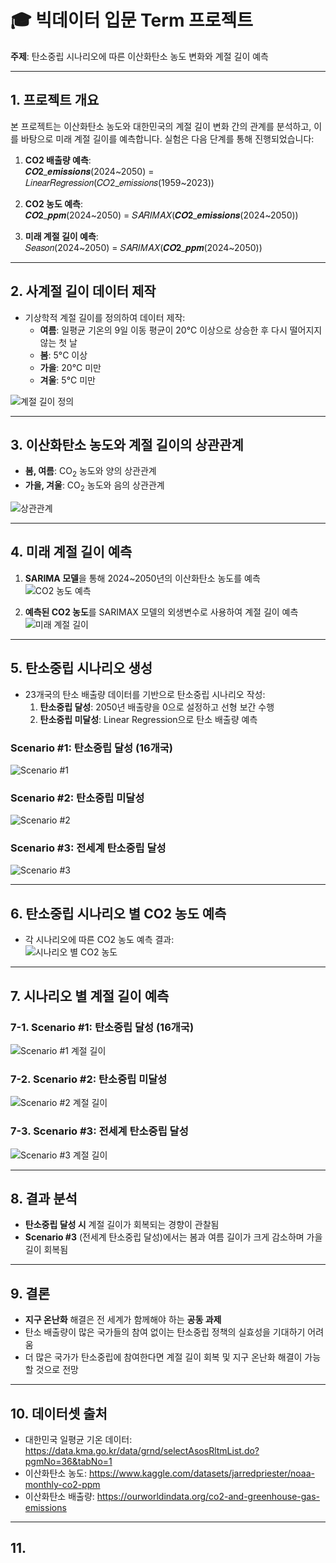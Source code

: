 # 🎓 빅데이터 입문 Term 프로젝트

**주제**: 탄소중립 시나리오에 따른 이산화탄소 농도 변화와 계절 길이 예측

---

## 1. 프로젝트 개요

본 프로젝트는 이산화탄소 농도와 대한민국의 계절 길이 변화 간의 관계를 분석하고, 이를 바탕으로 미래 계절 길이를 예측합니다. 실험은 다음 단계를 통해 진행되었습니다:

1. **CO2 배출량 예측**:  
   𝑪𝑶𝟐\_𝒆𝒎𝒊𝒔𝒔𝒊𝒐𝒏𝒔(2024~2050) = 𝐿𝑖𝑛𝑒𝑎𝑟𝑅𝑒𝑔𝑟𝑒𝑠𝑠𝑖𝑜𝑛(𝐶𝑂2\_𝑒𝑚𝑖𝑠𝑠𝑖𝑜𝑛𝑠(1959~2023))

2. **CO2 농도 예측**:  
   𝑪𝑶𝟐\_𝒑𝒑𝒎(2024~2050) = 𝑆𝐴𝑅𝐼𝑀𝐴𝑋(𝑪𝑶𝟐\_𝒆𝒎𝒊𝒔𝒔𝒊𝒐𝒏𝒔(2024~2050))

3. **미래 계절 길이 예측**:  
   𝑆𝑒𝑎𝑠𝑜𝑛(2024~2050) = 𝑆𝐴𝑅𝐼𝑀𝐴𝑋(𝑪𝑶𝟐\_𝒑𝒑𝒎(2024~2050))

---

## 2. 사계절 길이 데이터 제작

- 기상학적 계절 길이를 정의하여 데이터 제작:
  - **여름**: 일평균 기온의 9일 이동 평균이 20°C 이상으로 상승한 후 다시 떨어지지 않는 첫 날
  - **봄**: 5°C 이상
  - **가을**: 20°C 미만
  - **겨울**: 5°C 미만

![계절 길이 정의](./img/season.png)

---

## 3. 이산화탄소 농도와 계절 길이의 상관관계

- **봄, 여름**: CO<sub>2</sub> 농도와 양의 상관관계
- **가을, 겨울**: CO<sub>2</sub> 농도와 음의 상관관계

![상관관계](./img/corr_season_co2.png)

---

## 4. 미래 계절 길이 예측

1. **SARIMA 모델**을 통해 2024~2050년의 이산화탄소 농도를 예측  
   ![CO2 농도 예측](./img/co2_pred.png)

2. **예측된 CO2 농도**를 SARIMAX 모델의 외생변수로 사용하여 계절 길이 예측  
   ![미래 계절 길이](./img/season_pred.png)

---

## 5. 탄소중립 시나리오 생성

- 23개국의 탄소 배출량 데이터를 기반으로 탄소중립 시나리오 작성:
  1. **탄소중립 달성**: 2050년 배출량을 0으로 설정하고 선형 보간 수행
  2. **탄소중립 미달성**: Linear Regression으로 탄소 배출량 예측

### Scenario #1: 탄소중립 달성 (16개국)

![Scenario #1](./img/scenario_1.png)

### Scenario #2: 탄소중립 미달성

![Scenario #2](./img/scenario_2.png)

### Scenario #3: 전세계 탄소중립 달성

![Scenario #3](./img/scenario_3.png)

---

## 6. 탄소중립 시나리오 별 CO2 농도 예측

- 각 시나리오에 따른 CO2 농도 예측 결과:  
  ![시나리오 별 CO2 농도](./img/scenario_co2_ppm.png)

---

## 7. 시나리오 별 계절 길이 예측

### 7-1. Scenario #1: 탄소중립 달성 (16개국)

![Scenario #1 계절 길이](./img/scenario_season_1.png)

### 7-2. Scenario #2: 탄소중립 미달성

![Scenario #2 계절 길이](./img/scenario_season_2.png)

### 7-3. Scenario #3: 전세계 탄소중립 달성

![Scenario #3 계절 길이](./img/scenario_season_3.png)

---

## 8. 결과 분석

- **탄소중립 달성 시** 계절 길이가 회복되는 경향이 관찰됨
- **Scenario #3** (전세계 탄소중립 달성)에서는 봄과 여름 길이가 크게 감소하며 가을 길이 회복됨

---

## 9. 결론

- **지구 온난화** 해결은 전 세계가 함께해야 하는 **공동 과제**
- 탄소 배출량이 많은 국가들의 참여 없이는 탄소중립 정책의 실효성을 기대하기 어려움
- 더 많은 국가가 탄소중립에 참여한다면 계절 길이 회복 및 지구 온난화 해결이 가능할 것으로 전망

---

## 10. 데이터셋 출처

- 대한민국 일평균 기온 데이터: https://data.kma.go.kr/data/grnd/selectAsosRltmList.do?pgmNo=36&tabNo=1
- 이산화탄소 농도: https://www.kaggle.com/datasets/jarredpriester/noaa-monthly-co2-ppm
- 이산화탄소 배출량: https://ourworldindata.org/co2-and-greenhouse-gas-emissions

---

## 11.
